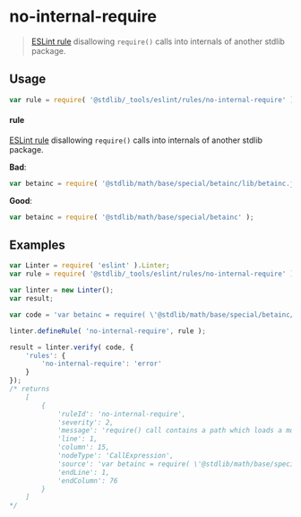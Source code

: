 <!--

@license Apache-2.0

Copyright (c) 2018 The Stdlib Authors.

Licensed under the Apache License, Version 2.0 (the "License");
you may not use this file except in compliance with the License.
You may obtain a copy of the License at

   http://www.apache.org/licenses/LICENSE-2.0

Unless required by applicable law or agreed to in writing, software
distributed under the License is distributed on an "AS IS" BASIS,
WITHOUT WARRANTIES OR CONDITIONS OF ANY KIND, either express or implied.
See the License for the specific language governing permissions and
limitations under the License.

-->

# no-internal-require

> [ESLint rule][eslint-rules] disallowing `require()` calls into internals of another stdlib package.

<section class="intro">

</section>

<!-- /.intro -->

<section class="usage">

## Usage

```javascript
var rule = require( '@stdlib/_tools/eslint/rules/no-internal-require' );
```

#### rule

[ESLint rule][eslint-rules] disallowing `require()` calls into internals of another stdlib package.

**Bad**:

<!-- eslint-disable stdlib/no-internal-require -->

```javascript
var betainc = require( '@stdlib/math/base/special/betainc/lib/betainc.js' );
```

**Good**:

``` javascript 
var betainc = require( '@stdlib/math/base/special/betainc' );
```

</section>

<!-- /.usage -->

<section class="examples">

## Examples

<!-- eslint no-undef: "error" -->

```javascript
var Linter = require( 'eslint' ).Linter;
var rule = require( '@stdlib/_tools/eslint/rules/no-internal-require' );

var linter = new Linter();
var result;

var code = 'var betainc = require( \'@stdlib/math/base/special/betainc/lib/betainc.js\' )';

linter.defineRule( 'no-internal-require', rule );

result = linter.verify( code, {
    'rules': {
        'no-internal-require': 'error'
    }
});
/* returns
    [
        {
            'ruleId': 'no-internal-require',
            'severity': 2,
            'message': 'require() call contains a path which loads a module internal to a stdlib package, and, thus, should be considered private',
            'line': 1,
            'column': 15,
            'nodeType': 'CallExpression',
            'source': 'var betainc = require( \'@stdlib/math/base/special/betainc/lib/betainc.js\' )',
            'endLine': 1,
            'endColumn': 76
        }
    ]
*/
```

</section>

<!-- /.examples -->

<section class="links">

[eslint-rules]: https://eslint.org/docs/developer-guide/working-with-rules

</section>

<!-- /.links -->
